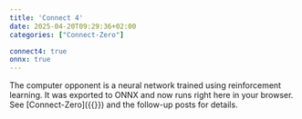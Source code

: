 ```yaml
---
title: 'Connect 4'
date: 2025-04-20T09:29:36+02:00
categories: ["Connect-Zero"]

connect4: true
onnx: true
---
```


<div id="game-container1" class="connect4-container"
    data-human="1" data-cpu="2"
    data-random-first-player="true"
    data-onnx-model="export.onnx"
></div>

The computer opponent is a neural network trained using reinforcement learning.
It was exported to ONNX and now runs right here in your browser.
See [Connect-Zero]({{<relref connect-zero>}}) and the follow-up posts for details.
